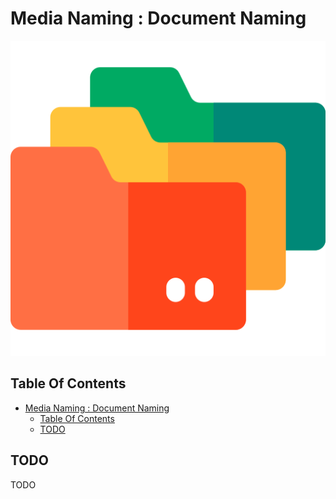 # Media Naming : Document Naming

![Icon](../icon.png)

## Table Of Contents

- [Media Naming : Document Naming](#media-naming--document-naming)
  - [Table Of Contents](#table-of-contents)
  - [TODO](#todo)

## TODO

TODO
